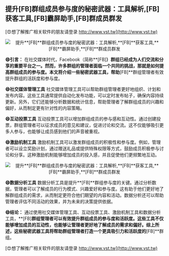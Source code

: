 ## **提升**[FB]**群组成员参与度的秘密武器：工具解析,**[FB]**获客工具,**[FB]**霸屏助手,**[FB]**群成员群发**

[😍想了解推广相关软件的朋友请登录 http://www.vst.tw](http://www.vst.tw)

 <center><img src="https://vst.tw/MP4/tuiguang/png/7.png" alt="提升**[FB]**群组成员参与度的秘密武器：工具解析,**[FB]**获客工具,**[FB]**霸屏助手,**[FB]**群成员群发"></center>

**😄引言：**
在社交媒体时代，Facebook（简称**[FB]**）群组已经成为人们交流和分享的重要平台之一。然而，许多群组的管理者面临一个共同的挑战，那就是如何提高群组成员的参与度。本文将介绍一些秘密武器工具，帮助**[FB]**群组管理者有效提升群组的活跃度和参与度。

**😄社交媒体管理工具**
社交媒体管理工具可以帮助群组管理者更好地组织、计划和发布内容。这些工具通常提供自动化发布功能，可以定时发布帖子，确保内容持续更新。另外，它们还能够分析数据和统计信息，帮助管理者了解群组成员的兴趣和偏好，从而制定更有针对性的内容策略。

**😄互动投票工具**
互动投票工具可以增加群组成员的参与感和互动性。通过创建投票，群组管理者可以征求成员的意见和建议，促进讨论和交流。这不仅能够吸引更多人参与，也能够让成员感到他们的声音被重视。

**😄激励机制工具**
激励机制工具可以激发群组成员的积极性和参与度。例如，管理者可以设立奖励计划，通过赠送礼品或提供特殊权限等方式，鼓励成员积极参与讨论和分享。这种激励机制能够增加成员的投入感，并且促使他们更频繁地互动。

 <center><img src="https://vst.tw/MP4/tuiguang/png/1.png" alt="提升**[FB]**群组成员参与度的秘密武器：工具解析,**[FB]**获客工具,**[FB]**霸屏助手,**[FB]**群成员群发"></center>

**😄数据分析工具**
数据分析工具是提升**[FB]**群组参与度的关键。通过分析数据，管理者可以了解成员的行为模式、兴趣爱好和参与度。这有助于他们更好地了解群组成员的需求，从而制定更符合他们期望的内容和活动。数据分析还可以帮助管理者评估不同活动的效果，并为未来的决策提供依据。

**😄结论：**
通过使用社交媒体管理工具、互动投票工具、激励机制工具和数据分析工具，**[FB]**群组管理者可以有效提升群组成员的参与度和活跃度。这些工具不仅能够增加成员的互动性，也能够让管理者更好地了解成员的需求和偏好。综上所述，这些秘密武器工具将帮助群组管理者打造一个更具吸引力和活跃度的**[FB]**群组。

[😍想了解推广相关软件的朋友请登录 http://www.vst.tw](http://www.vst.tw)



